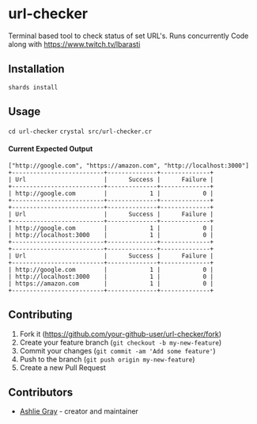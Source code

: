 # url-checker

Terminal based tool to check status of set URL's.
Runs concurrently
Code along with https://www.twitch.tv/lbarasti

## Installation

`shards install`

## Usage
`cd url-checker`
`crystal src/url-checker.cr`

#### Current Expected Output
``` crystal
["http://google.com", "https://amazon.com", "http://localhost:3000"]
+--------------------------+--------------+--------------+
| Url                      |      Success |      Failure |
+--------------------------+--------------+--------------+
| http://google.com        |            1 |            0 |
+--------------------------+--------------+--------------+
+--------------------------+--------------+--------------+
| Url                      |      Success |      Failure |
+--------------------------+--------------+--------------+
| http://google.com        |            1 |            0 |
| http://localhost:3000    |            1 |            0 |
+--------------------------+--------------+--------------+
+--------------------------+--------------+--------------+
| Url                      |      Success |      Failure |
+--------------------------+--------------+--------------+
| http://google.com        |            1 |            0 |
| http://localhost:3000    |            1 |            0 |
| https://amazon.com       |            1 |            0 |
+--------------------------+--------------+--------------+
 ```

## Contributing

1. Fork it (<https://github.com/your-github-user/url-checker/fork>)
2. Create your feature branch (`git checkout -b my-new-feature`)
3. Commit your changes (`git commit -am 'Add some feature'`)
4. Push to the branch (`git push origin my-new-feature`)
5. Create a new Pull Request

## Contributors

- [Ashlie Gray](https://github.com/your-github-user) - creator and maintainer
